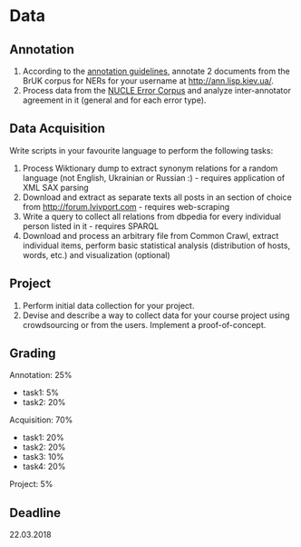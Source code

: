 # Data

## Annotation

1. According to the [annotation guidelines](https://github.com/lang-uk/ner-uk/blob/master/doc/README.md), annotate 2 documents from the BrUK corpus for NERs for your username at <http://ann.lisp.kiev.ua/>.
2. Process data from the [NUCLE Error Corpus](http://www.comp.nus.edu.sg/~nlp/conll14st.html#nucle32) and analyze inter-annotator agreement in it (general and for each error type). 

## Data Acquisition

Write scripts in your favourite language to perform the following tasks:

1. Process Wiktionary dump to extract synonym relations for a random language (not English, Ukrainian or Russian :) - requires application of XML SAX parsing
2. Download and extract as separate texts all posts in an section of choice from <http://forum.lvivport.com> - requires web-scraping
3. Write a query to collect all relations from dbpedia for every individual person listed in it - requires SPARQL
4. Download and process an arbitrary file from Common Crawl, extract individual items, perform basic statistical analysis (distribution of hosts, words, etc.) and visualization (optional)

## Project

1. Perform initial data collection for your project.
2. Devise and describe a way to collect data for your course project using crowdsourcing or from the users. Implement a proof-of-concept.

## Grading

Annotation: 25%

- task1: 5%
- task2: 20%

Acquisition: 70%

- task1: 20%
- task2: 20%
- task3: 10%
- task4: 20%

Project: 5%

## Deadline

22.03.2018
